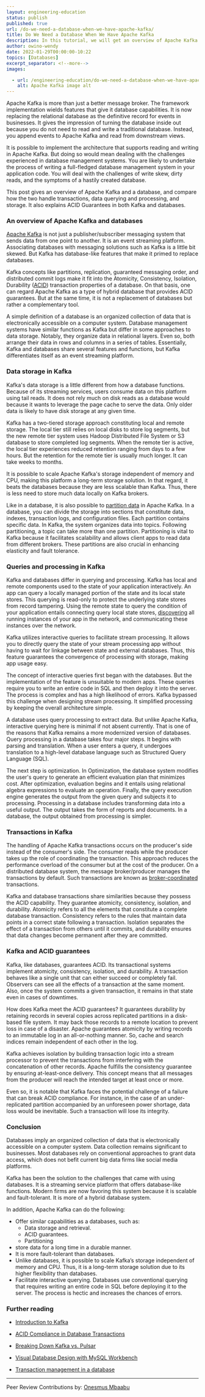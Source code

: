 ```yaml
---
layout: engineering-education
status: publish
published: true
url: /do-we-need-a-database-when-we-have-apache-kafka/
title: Do We Need a Database When We Have Apache Kafka
description: In this tutorial, we will get an overview of Apache Kafka and databases. We will compare the two in terms of handling transactions, data processing, and storage. 
author: owino-wendy
date: 2022-01-29T00:00:00-10:22
topics: [Databases]
excerpt_separator: <!--more-->
images:

  - url: /engineering-education/do-we-need-a-database-when-we-have-apache-kafka/hero.png
    alt: Apache Kafka image alt
---
```

Apache Kafka is more than just a better message broker. The framework implementation wields features that give it database capabilities. It is now replacing the relational database as the definitive record for events in businesses. It gives the impression of turning the database inside out because you do not need to read and write a traditional database. Instead, you append events to Apache Kafka and read from downstream views.
<!--more-->
It is possible to implement the architecture that supports reading and writing in Apache Kafka. But doing so would mean dealing with the challenges experienced in database management systems. You are likely to undertake the process of writing a full-fledged database management system in your application code. You will deal with the challenges of write skew, dirty reads, and the symptoms of a hastily created database.

This post gives an overview of Apache Kafka and a database, and compare how the two handle transactions, data querying and processing, and storage. It also explains ACID Guarantees in both Kafka and databases.

### An overview of Apache Kafka and databases
[Apache Kafka](https://kafka.apache.org/) is not just a publisher/subscriber messaging system that sends data from one point to another. It is an event streaming platform. Associating databases with messaging solutions such as Kafka is a little bit skewed. But Kafka has database-like features that make it primed to replace databases.

Kafka concepts like partitions, replication, guaranteed messaging order, and distributed commit logs make it fit into the Atomicity, Consistency, Isolation, Durability ([ACID](/engineering-education/ensuring-acid-compliance-in-database-transactions/)) transaction properties of a database. On that basis, one can regard Apache Kafka as a type of hybrid database that provides ACID guarantees. But at the same time, it is not a replacement of databases but rather a complementary tool.

A simple definition of a database is an organized collection of data that is electronically accessible on a computer system. Database management systems have similar functions as Kafka but differ in some approaches to data storage. Notably, they organize data in relational layers. Even so, both arrange their data in rows and columns in a series of tables. Essentially, Kafka and databases share several features and functions, but Kafka differentiates itself as an event streaming platform.

### Data storage in Kafka
Kafka's data storage is a little different from how a database functions. Because of its streaming services, users consume data on this platform using tail reads. It does not rely much on disk reads as a database would because it wants to leverage the page cache to serve the data. Only older data is likely to have disk storage at any given time.

Kafka has a two-tiered storage approach constituting local and remote storage. The local tier still relies on local disks to store log segments, but the new remote tier system uses Hadoop Distributed File System or S3 database to store completed log segments. When the remote tier is active, the local tier experiences reduced retention ranging from days to a few hours. But the retention for the remote tier is usually much longer. It can take weeks to months.

It is possible to scale Apache Kafka's storage independent of memory and CPU, making this platform a long-term storage solution. In that regard, it beats the databases because they are less scalable than Kafka. Thus, there is less need to store much data locally on Kafka brokers.

Like in a database, it is also possible to [partition data](https://kafka.apache.org/081/documentation.html) in Apache Kafka. In a database, you can divide the storage into sections that constitute data, indexes, transaction logs, and configuration files. Each partition contains specific data. In Kafka, the system organizes data into topics. Following partitioning, a topic can take more than one partition. Partitioning is vital to Kafka because it facilitates scalability and allows client apps to read data from different brokers. These partitions are also crucial in enhancing elasticity and fault tolerance.

### Queries and processing in Kafka
Kafka and databases differ in querying and processing. Kafka has local and remote components used to the state of your application interactively. An app can query a locally managed portion of the state and its local state stores. This querying is read-only to protect the underlying state stores from record tampering. Using the remote state to query the condition of your application entails connecting query local state stores, [discovering](https://kafka.apache.org/10/documentation/streams/developer-guide/interactive-queries.html) all running instances of your app in the network, and communicating these instances over the network.

Kafka utilizes interactive queries to facilitate stream processing. It allows you to directly query the state of your stream processing app without having to wait for linkage between state and external databases. Thus, this feature guarantees the convergence of processing with storage, making app usage easy.

The concept of interactive queries first began with the databases. But the implementation of the feature is unsuitable to modern apps. These queries require you to write an entire code in SQL and then deploy it into the server. The process is complex and has a high likelihood of errors. Kafka bypassed this challenge when designing stream processing. It simplified processing by keeping the overall architecture simple.

A database uses query processing to extract data. But unlike Apache Kafka, interactive querying here is minimal if not absent currently. That is one of the reasons that Kafka remains a more modernized version of databases. Query processing in a database takes four major steps. It begins with parsing and translation. When a user enters a query, it undergoes translation to a high-level database language such as Structured Query Language (SQL).

The next step is optimization. In Optimization, the database system modifies the user's query to generate an efficient evaluation plan that minimizes cost. After optimization, evaluation begins and it entails using relational algebra expressions to evaluate an operation. Finally, the query execution engine generates the output from the given query and subjects it to processing. Processing in a database includes transforming data into a useful output. The output takes the form of reports and documents. In a database, the output obtained from processing is simpler.

### Transactions in Kafka
The handling of Apache Kafka transactions occurs on the producer's side instead of the consumer's side. The consumer reads while the producer takes up the role of coordinating the transaction. This approach reduces the performance overload of the consumer but at the cost of the producer. On a distributed database system, the message broker/producer manages the transactions by default. Such transactions are known as [broker-coordinated](https://www.ibm.com/docs/en/integration-bus/9.0.0?topic=behavior-message-flow-transactions) transactions.

Kafka and database transactions share similarities because they possess the ACID capability. They guarantee atomicity, consistency, isolation, and durability. Atomicity refers to all the elements that constitute a complete database transaction. Consistency refers to the rules that maintain data points in a correct state following a transaction. Isolation separates the effect of a transaction from others until it commits, and durability ensures that data changes become permanent after they are committed.

### Kafka and ACID guarantees
Kafka, like databases, guarantees ACID. Its transactional systems implement atomicity, consistency, isolation, and durability. A transaction behaves like a single unit that can either succeed or completely fail. Observers can see all the effects of a transaction at the same moment. Also, once the system commits a given transaction, it remains in that state even in cases of downtimes.

How does Kafka meet the ACID guarantees? It guarantees durability by retaining records in several copies across replicated partitions in a disk-based file system. It may back those records to a remote location to prevent loss in case of a disaster. Apache guarantees atomicity by writing records to an immutable log in an all-or-nothing manner. So, cache and search indices remain independent of each other in the log.

Kafka achieves isolation by building transaction logic into a stream processor to prevent the transactions from interfering with the concatenation of other records. Apache fulfills the consistency guarantee by ensuring at-least-once delivery. This concept means that all messages from the producer will reach the intended target at least once or more.

Even so, it is notable that Kafka faces the potential challenge of a failure that can break ACID compliance. For instance, in the case of an under-replicated partition accompanied by an unforeseen power shortage, data loss would be inevitable. Such a transaction will lose its integrity.

### Conclusion
Databases imply an organized collection of data that is electronically accessible on a computer system. Data collection remains significant to businesses. Most databases rely on conventional approaches to grant data access, which does not befit current big data firms like social media platforms.

Kafka has been the solution to the challenges that came with using databases. It is a streaming service platform that offers database-like functions. Modern firms are now favoring this system because it is scalable and fault-tolerant. It is more of a hybrid database system.

In addition, Apache Kafka can do the following: 
- Offer similar capabilities as a databases, such as:
	- Data storage and retrieval.
    - ACID guarantees.
    - Partitioning
- store data for a long time in a durable manner.
- It is more fault-tolerant than databases.
- Unlike databases, it is possible to scale Kafka’s storage independent of memory and CPU. Thus, it is a long-term storage solution due to its higher flexibility than databases.
- Facilitate interactive querying. Databases use conventional querying that requires writing an entire code in SQL before deploying it to the server. The process is hectic and increases the chances of errors.

### Further reading 
- [Introduction to Kafka](/engineering-education/introduction-to-kafka/)

- [ACID Compliance in Database Transactions](/engineering-education/ensuring-acid-compliance-in-database-transactions/)

- [Breaking Down Kafka vs. Pulsar](/engineering-education/breaking-down-kafka-vs-pulsar/)

- [Visual Database Design with MySQL Workbench](/engineering-education/visual-database-design-with-mysql-workbench/)

- [Transaction management in a database](/engineering-education/transaction-management-in-database/)

---
Peer Review Contributions by: [Onesmus Mbaabu](/engineering-education/authors/onesmus-mbaabu/)

